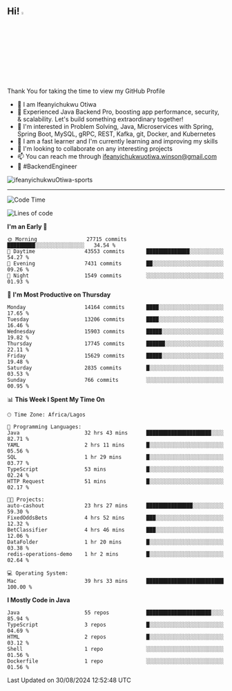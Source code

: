 <!-- BLOG-POST-LIST:START --><!-- BLOG-POST-LIST:END -->

## Hi! <img src="https://media.giphy.com/media/hvRJCLFzcasrR4ia7z/giphy.gif" width="4%"> 

Thank You for taking the time to view my GitHub Profile

- 👋 I am Ifeanyichukwu Otiwa
- 🚀 Experienced Java Backend Pro, boosting app performance, security, & scalability. Let's build something extraordinary together!
- 👀 I'm interested in Problem Solving, Java, Microservices with Spring, Spring Boot, MySQL, gRPC, REST, Kafka, git, Docker, and Kubernetes
- 🌱 I am a fast learner and I'm currently learning and improving my skills
- 💞️ I'm looking to collaborate on any interesting projects
- 📫 You can reach me through ifeanyichukwuotiwa.winson@gmail.com
- 🚀 #BackendEngineer

<p align="left" marginTop="10px"> <img src="https://komarev.com/ghpvc/?username=ifeanyichukwuOtiwa-sports&label=Profile%20views&color=0e75b6&style=for-the-badge" alt="ifeanyichukwuOtiwa-sports" /> </p>

***

<!--START_SECTION:waka-->
![Code Time](http://img.shields.io/badge/Code%20Time-2%2C860%20hrs%2040%20mins-blue)

![Lines of code](https://img.shields.io/badge/From%20Hello%20World%20I%27ve%20Written-19.7%20million%20lines%20of%20code-blue)

**I'm an Early 🐤** 

```text
🌞 Morning                27715 commits       █████████░░░░░░░░░░░░░░░░   34.54 % 
🌆 Daytime                43553 commits       ██████████████░░░░░░░░░░░   54.27 % 
🌃 Evening                7431 commits        ██░░░░░░░░░░░░░░░░░░░░░░░   09.26 % 
🌙 Night                  1549 commits        ░░░░░░░░░░░░░░░░░░░░░░░░░   01.93 % 
```
📅 **I'm Most Productive on Thursday** 

```text
Monday                   14164 commits       ████░░░░░░░░░░░░░░░░░░░░░   17.65 % 
Tuesday                  13206 commits       ████░░░░░░░░░░░░░░░░░░░░░   16.46 % 
Wednesday                15903 commits       █████░░░░░░░░░░░░░░░░░░░░   19.82 % 
Thursday                 17745 commits       ██████░░░░░░░░░░░░░░░░░░░   22.11 % 
Friday                   15629 commits       █████░░░░░░░░░░░░░░░░░░░░   19.48 % 
Saturday                 2835 commits        █░░░░░░░░░░░░░░░░░░░░░░░░   03.53 % 
Sunday                   766 commits         ░░░░░░░░░░░░░░░░░░░░░░░░░   00.95 % 
```


📊 **This Week I Spent My Time On** 

```text
🕑︎ Time Zone: Africa/Lagos

💬 Programming Languages: 
Java                     32 hrs 43 mins      █████████████████████░░░░   82.71 % 
YAML                     2 hrs 11 mins       █░░░░░░░░░░░░░░░░░░░░░░░░   05.56 % 
SQL                      1 hr 29 mins        █░░░░░░░░░░░░░░░░░░░░░░░░   03.77 % 
TypeScript               53 mins             █░░░░░░░░░░░░░░░░░░░░░░░░   02.24 % 
HTTP Request             51 mins             █░░░░░░░░░░░░░░░░░░░░░░░░   02.17 % 

🐱‍💻 Projects: 
auto-cashout             23 hrs 27 mins      ███████████████░░░░░░░░░░   59.30 % 
FixedOddsBets            4 hrs 52 mins       ███░░░░░░░░░░░░░░░░░░░░░░   12.32 % 
BetClassifier            4 hrs 46 mins       ███░░░░░░░░░░░░░░░░░░░░░░   12.06 % 
DataFolder               1 hr 20 mins        █░░░░░░░░░░░░░░░░░░░░░░░░   03.38 % 
redis-operations-demo    1 hr 2 mins         █░░░░░░░░░░░░░░░░░░░░░░░░   02.64 % 

💻 Operating System: 
Mac                      39 hrs 33 mins      █████████████████████████   100.00 % 
```

**I Mostly Code in Java** 

```text
Java                     55 repos            █████████████████████░░░░   85.94 % 
TypeScript               3 repos             █░░░░░░░░░░░░░░░░░░░░░░░░   04.69 % 
HTML                     2 repos             █░░░░░░░░░░░░░░░░░░░░░░░░   03.12 % 
Shell                    1 repo              ░░░░░░░░░░░░░░░░░░░░░░░░░   01.56 % 
Dockerfile               1 repo              ░░░░░░░░░░░░░░░░░░░░░░░░░   01.56 % 
```




 Last Updated on 30/08/2024 12:52:48 UTC
<!--END_SECTION:waka-->

<!--
<p align="center">
![trophy](https://github-profile-trophy.vercel.app/?username=ifeanyichukwuOtiwa-sports&theme=onedark) (https://github.com/ryo-ma/github-profile-trophy)
</p>
-->

<!---
ifeanyi-otiwa/ifeanyi-otiwa is a ✨ special ✨ repository because its `README.md` (this file) appears on your GitHub profile.
You can click the Preview link to take a look at your changes.
--->

